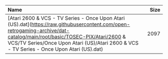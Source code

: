|Name|Size|
|:---|---:|
|[Atari 2600 & VCS - TV Series - Once Upon Atari (US).dat](https://raw.githubusercontent.com/open-retrogaming-archive/dat-catalog/main/root/basic/TOSEC-PIX/Atari/2600 & VCS/TV Series/Once Upon Atari (US)/Atari 2600 & VCS - TV Series - Once Upon Atari (US).dat)|2097|
